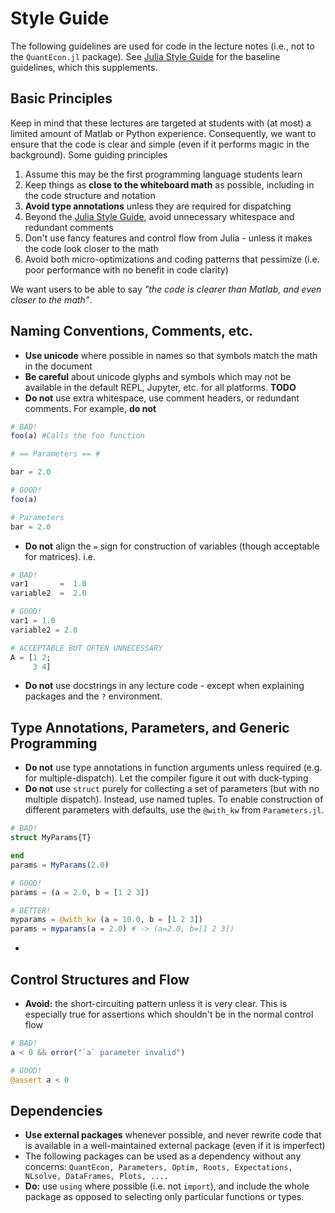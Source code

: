 # Style Guide
The following guidelines are used for code in the lecture notes (i.e., not to the `QuantEcon.jl` package).  See [Julia Style Guide](https://docs.julialang.org/en/v1/manual/style-guide/) for the baseline guidelines, which this supplements.

## Basic Principles
Keep in mind that these lectures are targeted at students with (at most) a limited amount of Matlab or Python experience.  Consequently, we want to ensure that the code is clear and simple (even if it performs magic in the background).  Some guiding principles
1. Assume this may be the first programming language students learn
2. Keep things as **close to the whiteboard math** as possible, including in the code structure and notation
3. **Avoid type annotations** unless they are required for dispatching
4. Beyond the [Julia Style Guide](https://docs.julialang.org/en/v1/manual/style-guide/), avoid unnecessary whitespace and redundant comments
5. Don't use fancy features and control flow from Julia - unless it makes the code look closer to the math
6. Avoid both micro-optimizations and coding patterns that pessimize (i.e. poor performance with no benefit in code clarity)

We want users to be able to say _"the code is clearer than Matlab, and even closer to the math"_.

## Naming Conventions, Comments, etc.
- **Use unicode** where possible in names so that symbols match the math in the document
- **Be careful** about unicode glyphs and symbols which may not be available in the default REPL, Jupyter, etc. for all platforms.  **TODO** 
- **Do not** use extra whitespace, use comment headers, or redundant comments.  For example, **do not**
```julia
# BAD!
foo(a) #Calls the foo function

# == Parameters == #

bar = 2.0 

# GOOD!
foo(a)

# Parameters
bar = 2.0
```
- **Do not** align the `=` sign for construction of variables (though acceptable for matrices).  i.e.
```julia
# BAD!
var1       =  1.0
variable2  =  2.0

# GOOD!
var1 = 1.0
variable2 = 2.0

# ACCEPTABLE BUT OFTEN UNNECESSARY
A = [1 2;
     3 4]
```
- **Do not** use docstrings in any lecture code - except when explaining packages and the `?` environment.


## Type Annotations, Parameters, and Generic Programming
- **Do not** use type annotations in function arguments unless required (e.g. for multiple-dispatch).  Let the compiler figure it out with duck-typing
- **Do not** use `struct` purely for collecting a set of parameters (but with no multiple dispatch).  Instead, use named tuples.  To enable construction of different parameters with defaults, use the `@with_kw` from `Parameters.jl`.
```julia
# BAD!
struct MyParams{T}

end
params = MyParams(2.0)

# GOOD!
params = (a = 2.0, b = [1 2 3])

# BETTER!
myparams = @with_kw (a = 10.0, b = [1 2 3])
params = myparams(a = 2.0) # -> (a=2.0, b=[1 2 3])
```
- 

## Control Structures and Flow
- **Avoid:** the short-circuiting pattern unless it is very clear.  This is especially true for assertions which shouldn't be in the normal control flow
```julia
# BAD!
a < 0 && error("`a` parameter invalid")

# GOOD!
@assert a < 0 
```

## Dependencies
- **Use external packages** whenever possible, and never rewrite code that is available in a well-maintained external package (even if it is imperfect)
- The following packages can be used as a dependency without any concerns: `QuantEcon, Parameters, Optim, Roots, Expectations, NLsolve, DataFrames, Plots, ....`
- **Do:** use `using` where possible (i.e. not `import`), and include the whole package as opposed to selecting only particular functions or types.
